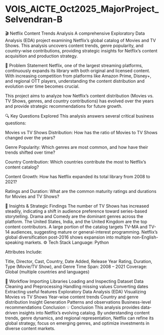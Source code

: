 # VOIS_AICTE_Oct2025_MajorProject_Selvendran-B
🎬 Netflix Content Trends Analysis
A comprehensive Exploratory Data Analysis (EDA) project examining Netflix’s global catalog of Movies and TV Shows.
This analysis uncovers content trends, genre popularity, and country-wise contributions, providing strategic insights for Netflix’s content acquisition and production strategy.

🧩 Problem Statement
Netflix, one of the largest streaming platforms, continuously expands its library with both original and licensed content.
With increasing competition from platforms like Amazon Prime, Disney+, and regional OTT players, understanding the content distribution and evolution over time becomes crucial.

This project aims to analyze how Netflix’s content distribution (Movies vs. TV Shows, genres, and country contributions) has evolved over the years and provide strategic recommendations for future growth.

🔍 Key Questions Explored
This analysis answers several critical business questions:

Movies vs TV Shows Distribution:
How has the ratio of Movies to TV Shows changed over the years?

Genre Popularity:
Which genres are most common, and how have their trends shifted over time?

Country Contribution:
Which countries contribute the most to Netflix’s content catalog?

Content Growth:
How has Netflix expanded its total library from 2008 to 2021?

Ratings and Duration:
What are the common maturity ratings and durations for Movies and TV Shows?

🧠 Insights & Strategic Findings
The number of TV Shows has increased steadily, indicating a shift in audience preference toward series-based storytelling.
Drama and Comedy are the dominant genres across the platform.
The United States, India, and the United Kingdom are the top content contributors.
A large portion of the catalog targets TV-MA and TV-14 audiences, suggesting mature or general-interest programming.
Netflix’s global diversification post-2016 shows expansion into multiple non-English-speaking markets.
⚙️ Tech Stack
Language: Python


Attributes Include:

Title, Director, Cast, Country, Date Added, Release Year
Rating, Duration, Type (Movie/TV Show), and Genre
Time Span: 2008 – 2021
Coverage: Global (multiple countries and languages)

🧭 Workflow
Importing Libraries
Loading and Inspecting Dataset
Data Cleaning and Preprocessing
Handling missing values
Converting dates
Extracting useful features
Exploratory Data Analysis (EDA)
Visualizing Movies vs TV Shows
Year-wise content trends
Country and genre distribution
Insight Generation
Patterns and observations
Business-level recommendations
Conclusion
💡 Conclusion
This analysis provides data-driven insights into Netflix’s evolving catalog.
By understanding content trends, genre dynamics, and regional representation, Netflix can refine its global strategy, focus on emerging genres, and optimize investments in diverse content markets.

